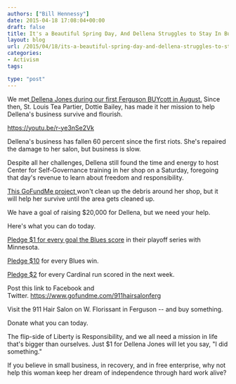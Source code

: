 ```yaml
---
authors: ["Bill Hennessy"]
date: 2015-04-18 17:08:04+00:00
draft: false
title: It's a Beautiful Spring Day, And Dellena Struggles to Stay In Business
layout: blog
url: /2015/04/18/its-a-beautiful-spring-day-and-dellena-struggles-to-stay-in-business/
categories:
- Activism
tags:

type: "post"
---
```


We met[ Dellena Jones during our first Ferguson BUYcott in August.](https://hennessysview.com/2014/08/21/why-st-louis-tea-party-went-to-ferguson-to-shop/) Since then, St. Louis Tea Partier, Dottie Bailey, has made it her mission to help Dellena's business survive and flourish.

https://youtu.be/r-ye3nSe2Vk

Dellena's business has fallen 60 percent since the first riots. She's repaired the damage to her salon, but business is slow.

Despite all her challenges, Dellena still found the time and energy to host Center for Self-Governance training in her shop on a Saturday, foregoing that day's revenue to learn about freedom and responsibility.

[This GoFundMe project ](https://www.gofundme.com/911hairsalonferg)won't clean up the debris around her shop, but it will help her survive until the area gets cleaned up.

We have a goal of raising $20,000 for Dellena, but we need your help.

Here's what you can do today.

[Pledge $1 for every goal the Blues score](https://www.gofundme.com/911hairsalonferg) in their playoff series with Minnesota.

[Pledge $10](https://www.gofundme.com/911hairsalonferg) for every Blues win.

[Pledge $2](https://www.gofundme.com/911hairsalonferg) for every Cardinal run scored in the next week.

Post this link to Facebook and Twitter. https://www.gofundme.com/911hairsalonferg

Visit the 911 Hair Salon on W. Florissant in Ferguson -- and buy something.

Donate what you can today.

The flip-side of Liberty is Responsibility, and we all need a mission in life that's bigger than ourselves. Just $1 for Dellena Jones will let you say, "I did something."

If you believe in small business, in recovery, and in free enterprise, why not help this woman keep her dream of independence through hard work alive?

